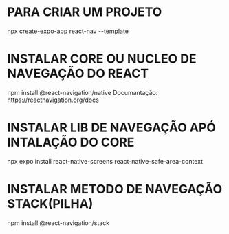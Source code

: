 # PARA CRIAR UM PROJETO
npx create-expo-app react-nav --template

# INSTALAR CORE OU NUCLEO DE NAVEGAÇÃO DO REACT
npm install @react-navigation/native
Documantação: https://reactnavigation.org/docs

# INSTALAR LIB DE NAVEGAÇÃO APÓ INTALAÇÃO DO CORE
npx expo install react-native-screens react-native-safe-area-context

# INSTALAR METODO DE NAVEGAÇÃO STACK(PILHA)
npm install @react-navigation/stack